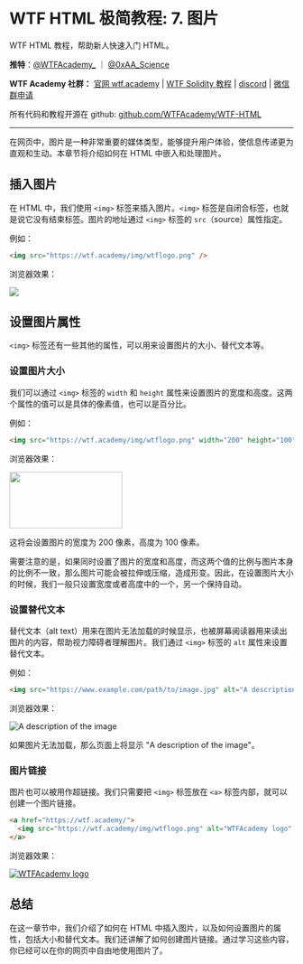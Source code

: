 # WTF HTML 极简教程: 7. 图片

WTF HTML 教程，帮助新人快速入门 HTML。

**推特**：[@WTFAcademy_](https://twitter.com/WTFAcademy_) ｜ [@0xAA_Science](https://twitter.com/0xAA_Science)

**WTF Academy 社群：** [官网 wtf.academy](https://wtf.academy) | [WTF Solidity 教程](https://github.com/AmazingAng/WTFSolidity) | [discord](https://discord.gg/5akcruXrsk) | [微信群申请](https://docs.google.com/forms/d/e/1FAIpQLSe4KGT8Sh6sJ7hedQRuIYirOoZK_85miz3dw7vA1-YjodgJ-A/viewform?usp=sf_link)

所有代码和教程开源在 github: [github.com/WTFAcademy/WTF-HTML](https://github.com/WTFAcademy/WTF-HTML)

---

在网页中，图片是一种非常重要的媒体类型，能够提升用户体验，使信息传递更为直观和生动。本章节将介绍如何在 HTML 中嵌入和处理图片。

## 插入图片

在 HTML 中，我们使用 `<img>` 标签来插入图片。`<img>` 标签是自闭合标签，也就是说它没有结束标签。图片的地址通过 `<img>` 标签的 `src`（source）属性指定。

例如：

```html
<img src="https://wtf.academy/img/wtflogo.png" />
```

浏览器效果：

<img src="https://wtf.academy/img/wtflogo.png" />

## 设置图片属性

`<img>` 标签还有一些其他的属性，可以用来设置图片的大小、替代文本等。

### 设置图片大小

我们可以通过 `<img>` 标签的 `width` 和 `height` 属性来设置图片的宽度和高度。这两个属性的值可以是具体的像素值，也可以是百分比。

例如：

```html
<img src="https://wtf.academy/img/wtflogo.png" width="200" height="100" />
```

浏览器效果：

<img src="https://wtf.academy/img/wtflogo.png" width="200" height="100" />


这将会设置图片的宽度为 200 像素，高度为 100 像素。

需要注意的是，如果同时设置了图片的宽度和高度，而这两个值的比例与图片本身的比例不一致，那么图片可能会被拉伸或压缩，造成形变。因此，在设置图片大小的时候，我们一般只设置宽度或者高度中的一个，另一个保持自动。

### 设置替代文本

替代文本（alt text）用来在图片无法加载的时候显示，也被屏幕阅读器用来读出图片的内容，帮助视力障碍者理解图片。我们通过 `<img>` 标签的 `alt` 属性来设置替代文本。

例如：

```html
<img src="https://www.example.com/path/to/image.jpg" alt="A description of the image" />
```

浏览器效果：

<img src="https://www.example.com/path/to/image.jpg" alt="A description of the image" />


如果图片无法加载，那么页面上将显示 "A description of the image"。


### 图片链接

图片也可以被用作超链接。我们只需要把 `<img>` 标签放在 `<a>` 标签内部，就可以创建一个图片链接。

```html
<a href="https://wtf.academy/">
  <img src="https://wtf.academy/img/wtflogo.png" alt="WTFAcademy logo" />
</a>
```

浏览器效果：

<a href="https://wtf.academy/">
  <img src="https://wtf.academy/img/wtflogo.png" alt="WTFAcademy logo" />
</a>

## 总结

在这一章节中，我们介绍了如何在 HTML 中插入图片，以及如何设置图片的属性，包括大小和替代文本。我们还讲解了如何创建图片链接。通过学习这些内容，你已经可以在你的网页中自由地使用图片了。